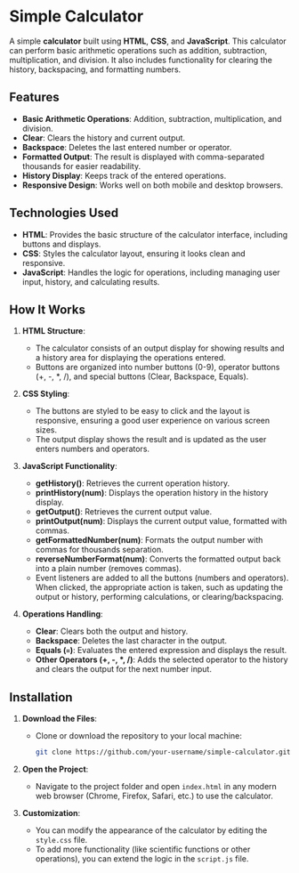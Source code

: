 
# Simple Calculator

A simple **calculator** built using **HTML**, **CSS**, and **JavaScript**. This calculator can perform basic arithmetic operations such as addition, subtraction, multiplication, and division. It also includes functionality for clearing the history, backspacing, and formatting numbers.

## Features

- **Basic Arithmetic Operations**: Addition, subtraction, multiplication, and division.
- **Clear**: Clears the history and current output.
- **Backspace**: Deletes the last entered number or operator.
- **Formatted Output**: The result is displayed with comma-separated thousands for easier readability.
- **History Display**: Keeps track of the entered operations.
- **Responsive Design**: Works well on both mobile and desktop browsers.

## Technologies Used

- **HTML**: Provides the basic structure of the calculator interface, including buttons and displays.
- **CSS**: Styles the calculator layout, ensuring it looks clean and responsive.
- **JavaScript**: Handles the logic for operations, including managing user input, history, and calculating results.

## How It Works

1. **HTML Structure**:
   - The calculator consists of an output display for showing results and a history area for displaying the operations entered.
   - Buttons are organized into number buttons (0-9), operator buttons (+, -, *, /), and special buttons (Clear, Backspace, Equals).

2. **CSS Styling**:
   - The buttons are styled to be easy to click and the layout is responsive, ensuring a good user experience on various screen sizes.
   - The output display shows the result and is updated as the user enters numbers and operators.

3. **JavaScript Functionality**:
   - **getHistory()**: Retrieves the current operation history.
   - **printHistory(num)**: Displays the operation history in the history display.
   - **getOutput()**: Retrieves the current output value.
   - **printOutput(num)**: Displays the current output value, formatted with commas.
   - **getFormattedNumber(num)**: Formats the output number with commas for thousands separation.
   - **reverseNumberFormat(num)**: Converts the formatted output back into a plain number (removes commas).
   - Event listeners are added to all the buttons (numbers and operators). When clicked, the appropriate action is taken, such as updating the output or history, performing calculations, or clearing/backspacing.

4. **Operations Handling**:
   - **Clear**: Clears both the output and history.
   - **Backspace**: Deletes the last character in the output.
   - **Equals (`=`)**: Evaluates the entered expression and displays the result.
   - **Other Operators (+, -, *, /)**: Adds the selected operator to the history and clears the output for the next number input.

## Installation

1. **Download the Files**:
   - Clone or download the repository to your local machine:
     ```bash
     git clone https://github.com/your-username/simple-calculator.git
     ```

2. **Open the Project**:
   - Navigate to the project folder and open `index.html` in any modern web browser (Chrome, Firefox, Safari, etc.) to use the calculator.

3. **Customization**:
   - You can modify the appearance of the calculator by editing the `style.css` file.
   - To add more functionality (like scientific functions or other operations), you can extend the logic in the `script.js` file.

